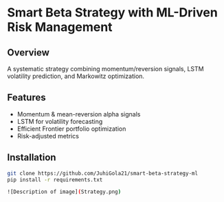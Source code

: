 # Smart Beta Strategy with ML-Driven Risk Management  

## Overview  
A systematic strategy combining momentum/reversion signals, LSTM volatility prediction, and Markowitz optimization.  

## Features  
- Momentum & mean-reversion alpha signals  
- LSTM for volatility forecasting  
- Efficient Frontier portfolio optimization  
- Risk-adjusted metrics  

## Installation  
```bash  
git clone https://github.com/JuhiGola21/smart-beta-strategy-ml  
pip install -r requirements.txt

![Description of image](Strategy.png)
